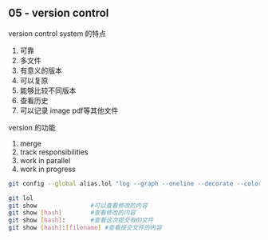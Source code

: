 ## 05 - version control

version control system 的特点

1. 可靠
2. 多文件
3. 有意义的版本
4. 可以复原
5. 能够比较不同版本
6. 查看历史
7. 可以记录 image pdf等其他文件



version 的功能

1. merge 
2. track responsibilities
3. work in parallel
4. work in progress



```bash
git config --global alias.lol "log --graph --oneline --decorate --color --all"

git lol
git show               #可以查看修改的内容
git show [hash]        #查看修改的内容
git show [hash]:       #查看这次提交有的文件
git show [hash]:[filename] #查看提交文件的内容
```

